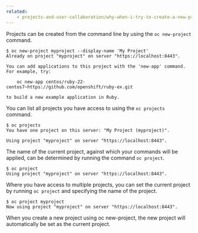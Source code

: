 ```yaml
---
related:
    - projects-and-user-collaboration/why-when-i-try-to-create-a-new-project-does-it-keep-failing.md
---
```


Projects can be created from the command line by using the ``oc new-project`` command.

```
$ oc new-project myproject --display-name 'My Project'
Already on project "myproject" on server "https://localhost:8443".

You can add applications to this project with the 'new-app' command.
For example, try:

    oc new-app centos/ruby-22-centos7~https://github.com/openshift/ruby-ex.git

to build a new example application in Ruby.
```

You can list all projects you have access to using the ``oc projects`` command.

```
$ oc projects
You have one project on this server: "My Project (myproject)".

Using project "myproject" on server "https://localhost:8443".
```

The name of the current project, against which your commands will be applied, can be determined by running the command ``oc project``.

```
$ oc project
Using project "myproject" on server "https://localhost:8443".
```

Where you have access to multiple projects, you can set the current project by running ``oc project`` and specifying the name of the project.

```
$ oc project myproject
Now using project "myproject" on server "https://localhost:8443".
```

When you create a new project using oc new-project, the new project will automatically be set as the current project.
